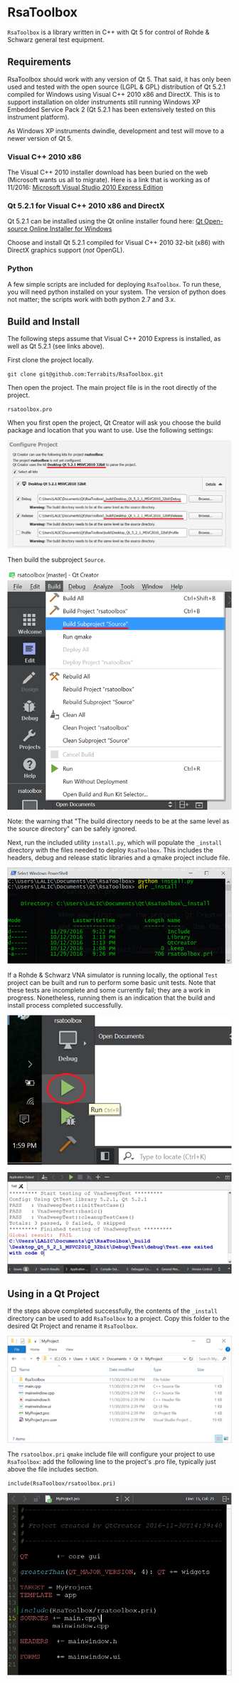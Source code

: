 RsaToolbox
==========

`RsaToolbox` is a library written in C++ with Qt 5 for control of Rohde & Schwarz general test equipment.

Requirements
------------
RsaToolbox should work with any version of Qt 5. That said, it has only been used and tested with the open source (LGPL & GPL) distribution of Qt 5.2.1 compiled for Windows using Visual C++ 2010 x86 and DirectX. This is to support installation on older instruments still running Windows XP Embedded Service Pack 2 (Qt 5.2.1 has been extensively tested on this instrument platform).

As Windows XP instruments dwindle, development and test will move to a newer version of Qt 5.

### Visual C++ 2010 x86
The Visual C++ 2010 installer download has been buried on the web (Microsoft wants us all to migrate). Here is a link that is working as of 11/2016:
[Microsoft Visual Studio 2010 Express Edition](https://www.microsoft.com/en-us/download/details.aspx?id=23691)

### Qt 5.2.1 for Visual C++ 2010 x86 and DirectX
Qt 5.2.1 can be installed using the Qt online installer found here:
[Qt Open-source Online Installer for Windows](https://www.qt.io/download-open-source/)

Choose and install Qt 5.2.1 compiled for Visual C++ 2010 32-bit (x86) with DirectX graphics support (*not* OpenGL).

### Python
A few simple scripts are included for deploying `RsaToolbox`. To run these, you will need python installed on your system. The version of python does not matter; the scripts work with both python 2.7 and 3.x.

Build and Install
-----------------

The following steps assume that Visual C++ 2010 Express is installed, as well as Qt 5.2.1 (see links above).

First clone the project locally.

`git clone git@github.com:Terrabits/RsaToolbox.git`

Then open the project. The main project file is in the root directly of the project.

`rsatoolbox.pro`

When you first open the project, Qt Creator will ask you choose the build package and location that you want to use. Use the following settings:

![Configure Project](Documentation/Readme/Images/ConfigureProject.png)

Then build the subproject `Source`.

![Build Subproject "Source"](Documentation/Readme/Images/BuildSource.png)

Note: the warning that "The build directory needs to be at the same level as the source directory" can be safely ignored.

Next, run the included utility `install.py`, which will populate the `_install` directory with the files needed to deploy `RsaToolbox`. This includes the headers, debug and release static libraries and a qmake project include file.

![Run install.py from the command line](Documentation/Readme/Images/Install.png)

If a Rohde & Schwarz VNA simulator is running locally, the optional `Test` project can be built and run to perform some basic unit tests. Note that these tests are incomplete and some currently fail; they are a work in progress. Nonetheless, running them is an indication that the build and install process completed successfully.

![Run tests](Documentation/Readme/Images/RunTests.png)

![Test results](Documentation/Readme/Images/TestResults.png)

Using in a Qt Project
---------------------

If the steps above completed successfully, the contents of the `_install` directory can be used to add `RsaToolbox` to a project. Copy this folder to the desired Qt Project and rename it `RsaToolbox`.

![My Project Files](Documentation/Readme/Images/MyProjectFiles.png)

The `rsatoolbox.pri` `qmake` include file will configure your project to use `RsaToolbox`: add the following line to the project's .pro file, typically just above the file includes section.

`include(RsaToolbox/rsatoolbox.pri)`

![My Project pro File](Documentation/Readme/Images/MyProjectProFile.png)
